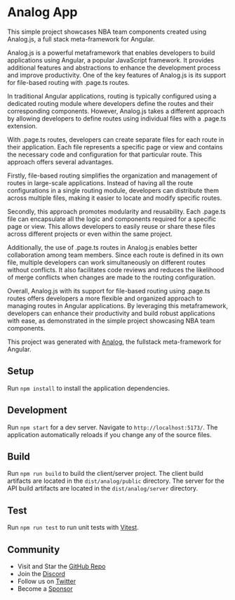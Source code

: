 # Analog App

This simple project showcases  NBA team components created using Analog.js, a full stack meta-framework for Angular.

Analog.js is a powerful metaframework that enables developers to build applications using Angular, a popular JavaScript framework. It provides additional features and abstractions to enhance the development process and improve productivity. One of the key features of Analog.js is its support for file-based routing with .page.ts routes.

In traditional Angular applications, routing is typically configured using a dedicated routing module where developers define the routes and their corresponding components. However, Analog.js takes a different approach by allowing developers to define routes using individual files with a .page.ts extension.

With .page.ts routes, developers can create separate files for each route in their application. Each file represents a specific page or view and contains the necessary code and configuration for that particular route. This approach offers several advantages.

Firstly, file-based routing simplifies the organization and management of routes in large-scale applications. Instead of having all the route configurations in a single routing module, developers can distribute them across multiple files, making it easier to locate and modify specific routes.

Secondly, this approach promotes modularity and reusability. Each .page.ts file can encapsulate all the logic and components required for a specific page or view. This allows developers to easily reuse or share these files across different projects or even within the same project.

Additionally, the use of .page.ts routes in Analog.js enables better collaboration among team members. Since each route is defined in its own file, multiple developers can work simultaneously on different routes without conflicts. It also facilitates code reviews and reduces the likelihood of merge conflicts when changes are made to the routing configuration.

Overall, Analog.js with its support for file-based routing using .page.ts routes offers developers a more flexible and organized approach to managing routes in Angular applications. By leveraging this metaframework, developers can enhance their productivity and build robust applications with ease, as demonstrated in the simple project showcasing NBA team components.

This project was generated with [Analog](https://analogjs.org), the fullstack meta-framework for Angular.

## Setup

Run `npm install` to install the application dependencies.

## Development

Run `npm start` for a dev server. Navigate to `http://localhost:5173/`. The application automatically reloads if you change any of the source files.

## Build

Run `npm run build` to build the client/server project. The client build artifacts are located in the `dist/analog/public` directory. The server for the API build artifacts are located in the `dist/analog/server` directory.

## Test

Run `npm run test` to run unit tests with [Vitest](https://vitest.dev).

## Community

- Visit and Star the [GitHub Repo](https://github.com/analogjs/analog)
- Join the [Discord](https://chat.analogjs.org)
- Follow us on [Twitter](https://twitter.com/analogjs)
- Become a [Sponsor](https://github.com/sponsors/brandonroberts)
